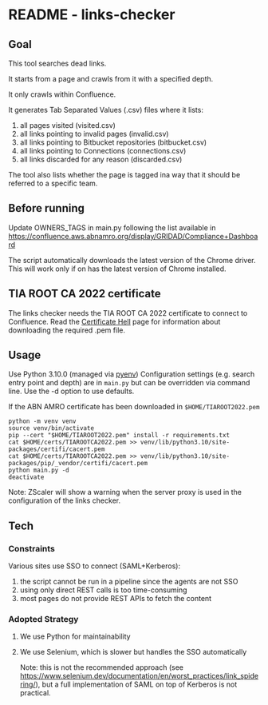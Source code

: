 # README - links-checker

## Goal
This tool searches dead links.

It starts from a page and crawls from it with a specified depth.

It only crawls within Confluence.

It generates Tab Separated Values (.csv) files where it lists:
1. all pages visited (visited.csv)
2. all links pointing to invalid pages (invalid.csv)
3. all links pointing to Bitbucket repositories (bitbucket.csv)
4. all links pointing to Connections (connections.csv)
5. all links discarded for any reason (discarded.csv)

The tool also lists whether the page is tagged ina way that it should be referred to a specific team.


## Before running
Update OWNERS_TAGS in main.py following the list available in https://confluence.aws.abnamro.org/display/GRIDAD/Compliance+Dashboard

The script automatically downloads the latest version of the Chrome driver. This will work only if on has the latest version of Chrome installed.

## TIA ROOT CA 2022 certificate
The links checker needs the TIA ROOT CA 2022 certificate to connect to Confluence. Read the [Certificate Hell](https://confluence.aws.abnamro.org/pages/viewpage.action?spaceKey=MOBP&title=Certificate+Hell) page for information about downloading the required .pem file.

## Usage
Use Python 3.10.0 (managed via [pyenv](https://github.com/pyenv/pyenv))
Configuration settings (e.g. search entry point and depth) are in `main.py` but can be overridden via command line.
Use the -d option to use defaults.

If the ABN AMRO certificate has been downloaded in `$HOME/TIAROOT2022.pem`

```
python -m venv venv
source venv/bin/activate
pip --cert "$HOME/TIAROOT2022.pem" install -r requirements.txt
cat $HOME/certs/TIAROOTCA2022.pem >> venv/lib/python3.10/site-packages/certifi/cacert.pem
cat $HOME/certs/TIAROOTCA2022.pem >> venv/lib/python3.10/site-packages/pip/_vendor/certifi/cacert.pem
python main.py -d
deactivate
```

Note: ZScaler will show a warning when the server proxy is used in the configuration of the links checker.

## Tech

### Constraints
Various sites use SSO to connect (SAML+Kerberos):
1. the script cannot be run in a pipeline since the agents are not SSO
2. using only direct REST calls is too time-consuming
3. most pages do not provide REST APIs to fetch the content 

### Adopted Strategy
1. We use Python for maintainability
2. We use Selenium, which is slower but handles the SSO automatically
   
   Note: this is not the recommended approach (see https://www.selenium.dev/documentation/en/worst_practices/link_spidering/), but a full implementation of SAML on top of Kerberos is not practical.


